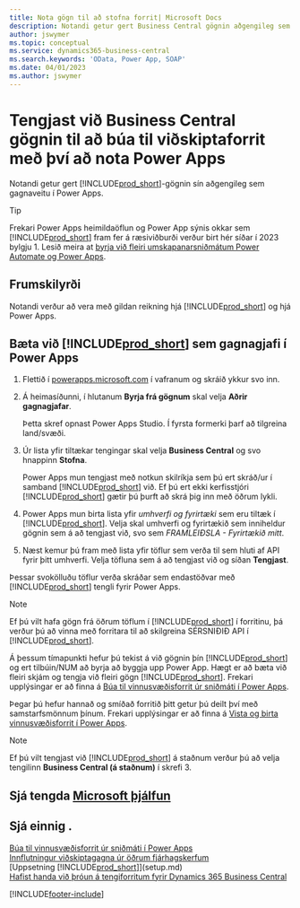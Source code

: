 ```yaml
---
title: Nota gögn til að stofna forrit| Microsoft Docs
description: Notandi getur gert Business Central gögnin aðgengileg sem gagnaveitu og tiltekið OData vefslóð úr vefþjónustunni til að búa til viðskiptaforrit með því að nota Power Apps.
author: jswymer
ms.topic: conceptual
ms.service: dynamics365-business-central
ms.search.keywords: 'OData, Power App, SOAP'
ms.date: 04/01/2023
ms.author: jswymer
---
```

# Tengjast við Business Central gögnin til að búa til viðskiptaforrit með því að nota Power Apps

Notandi getur gert [!INCLUDE[prod_short](includes/prod_short.md)]-gögnin sín aðgengileg sem gagnaveitu í Power Apps.  

> [!TIP]  
> Frekari  Power Apps  heimildaöflun og Power App sýnis okkar sem  [!INCLUDE[prod_short](includes/prod_short.md)]  fram fer á ræsiviðburði verður birt hér síðar í 2023 bylgju 1. Lesið meira at  [byrja við fleiri umskapanarsniðmátum  Power Automate  og Power Apps](/dynamics365/release-plan/2023wave1/smb/dynamics365-business-central/get-started-more-sample-power-automate-templates-power-apps).

## Frumskilyrði

Notandi verður að vera með gildan reikning hjá [!INCLUDE[prod_short](includes/prod_short.md)] og hjá Power Apps.  

## Bæta við  [!INCLUDE[prod_short](includes/prod_short.md)]  sem gagnagjafi í Power Apps

1. Flettið í [powerapps.microsoft.com](https://powerapps.microsoft.com/) í vafranum og skráið ykkur svo inn.
2. Á heimasíðunni, í hlutanum **Byrja frá gögnum** skal velja **Aðrir gagnagjafar**.  

    Þetta skref opnast Power Apps Studio. Í fyrsta formerki þarf að tilgreina land/svæði.  
3. Úr lista yfir tiltækar tengingar skal velja **Business Central** og svo hnappinn **Stofna**.

    Power Apps mun tengjast með notkun skilríkja sem þú ert skráð/ur í samband  [!INCLUDE[prod_short](includes/prod_short.md)]  við. Ef þú ert ekki kerfisstjóri  [!INCLUDE[prod_short](includes/prod_short.md)] gætir þú þurft að skrá þig inn með öðrum lykli.  

4. Power Apps mun birta lista yfir *umhverfi og fyrirtæki* sem eru tiltæk í [!INCLUDE[prod_short](includes/prod_short.md)]. Velja skal umhverfi og fyrirtækið sem inniheldur gögnin sem á að tengjast við, svo sem *FRAMLEIÐSLA - Fyrirtækið mitt*.  

5. Næst kemur þú fram með lista yfir töflur sem verða til sem hluti af API fyrir þitt umhverfi. Velja töfluna sem á að tengjast við og síðan **Tengjast**.

Þessar svokölluðu töflur verða skráðar sem endastöðvar með [!INCLUDE[prod_short](includes/prod_short.md)] tengli fyrir Power Apps.  

> [!NOTE]
> Ef þú vilt hafa gögn frá öðrum töflum í  [!INCLUDE[prod_short](includes/prod_short.md)]  í forritinu, þá verður þú að vinna með forritara til að skilgreina SÉRSNIÐIÐ API í [!INCLUDE[prod_short](includes/prod_short.md)].  

Á þessum tímapunkti hefur þú tekist á við gögnin þín  [!INCLUDE[prod_short](includes/prod_short.md)]  og ert tilbúin/NUM að byrja að byggja upp Power App. Hægt er að bæta við fleiri skjám og tengja við fleiri gögn [!INCLUDE[prod_short](includes/prod_short.md)]. Frekari upplýsingar er að finna á [Búa til vinnusvæðisforrit úr sniðmáti í Power Apps](/powerapps/maker/canvas-apps/open-and-run-a-sample-app).  

Þegar þú hefur hannað og smíðað forritið þitt getur þú deilt því með samstarfsmönnum þínum. Frekari upplýsingar er að finna á [Vista og birta vinnusvæðisforrit í Power Apps](/powerapps/maker/canvas-apps/save-publish-app).  

> [!NOTE]
> Ef þú vilt tengjast við [!INCLUDE[prod_short](includes/prod_short.md)] á staðnum verður þú að velja tengilinn **Business Central (á staðnum)** í skrefi 3.  

## Sjá tengda [Microsoft þjálfun](/training/paths/power-apps-power-automate-business-central/)

## Sjá einnig .

[Búa til vinnusvæðisforrit úr sniðmáti í Power Apps](/powerapps/maker/canvas-apps/get-started-test-drive)  
[Innflutningur viðskiptagagna úr öðrum fjárhagskerfum](across-import-data-configuration-packages.md)  
[Uppsetning [!INCLUDE[prod_short](includes/prod_short.md)]](setup.md)  
[Hafist handa við þróun á tengiforritum fyrir Dynamics 365 Business Central](/dynamics365/business-central/dev-itpro/developer/devenv-develop-connect-apps)  


[!INCLUDE[footer-include](includes/footer-banner.md)]
